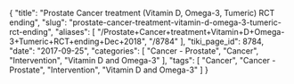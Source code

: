 {
    "title": "Prostate Cancer treatment (Vitamin D, Omega-3, Tumeric) RCT ending",
    "slug": "prostate-cancer-treatment-vitamin-d-omega-3-tumeric-rct-ending",
    "aliases": [
        "/Prostate+Cancer+treatment+Vitamin+D+Omega-3+Tumeric+RCT+ending+Dec+2018",
        "/8784"
    ],
    "tiki_page_id": 8784,
    "date": "2017-09-25",
    "categories": [
        "Cancer - Prostate",
        "Cancer",
        "Intervention",
        "Vitamin D and Omega-3"
    ],
    "tags": [
        "Cancer",
        "Cancer - Prostate",
        "Intervention",
        "Vitamin D and Omega-3"
    ]
}